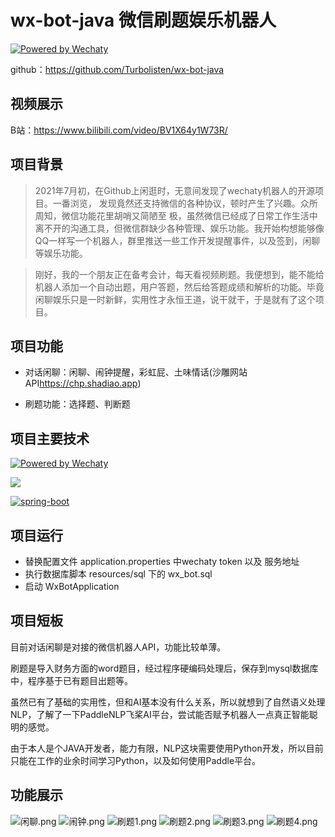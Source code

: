 # wx-bot-java 微信刷题娱乐机器人

[![Powered by Wechaty](https://img.shields.io/badge/Powered%20By-Wechaty-brightgreen.svg)](https://github.com/Wechaty/wechaty)

github：<https://github.com/Turbolisten/wx-bot-java>

## 视频展示

B站：https://www.bilibili.com/video/BV1X64y1W73R/

## 项目背景

> 2021年7月初，在Github上闲逛时，无意间发现了wechaty机器人的开源项目。一番浏览， 发现竟然还支持微信的各种协议，顿时产生了兴趣。众所周知，微信功能花里胡哨又简陋至 极，虽然微信已经成了日常工作生活中离不开的沟通工具，但微信群缺少各种管理、娱乐功能。我开始构想能够像QQ一样写一个机器人，群里推送一些工作开发提醒事件，以及签到，闲聊等娱乐功能。

> 刚好，我的一个朋友正在备考会计，每天看视频刷题。我便想到，能不能给机器人添加一个自动出题，用户答题，然后给答题成绩和解析的功能。毕竟闲聊娱乐只是一时新鲜，实用性才永恒王道，说干就干，于是就有了这个项目。


## 项目功能

- 对话闲聊：闲聊、闹钟提醒，彩虹屁、土味情话(沙雕网站API<https://chp.shadiao.app>)

- 刷题功能：选择题、判断题


## 项目主要技术

[![Powered by Wechaty](https://img.shields.io/badge/java--wechaty-0.1.5-brightgreen)](https://github.com/Wechaty/wechaty)

[![](https://img.shields.io/badge/java-1.8-brightgreen)](https://www.xiaomifeng.vip)

[![spring-boot](https://img.shields.io/badge/spring--boot-2.5.2-brightgreen)](https://www.xiaomifeng.vip)


## 项目运行

- 替换配置文件 application.properties 中wechaty token 以及 服务地址
- 执行数据库脚本 resources/sql 下的 wx_bot.sql
- 启动 WxBotApplication 


## 项目短板

目前对话闲聊是对接的微信机器人API，功能比较单薄。

刷题是导入财务方面的word题目，经过程序硬编码处理后，保存到mysql数据库中，程序基于已有题目出题等。

虽然已有了基础的实用性，但和AI基本没有什么关系，所以就想到了自然语义处理NLP，了解了一下PaddleNLP飞桨AI平台，尝试能否赋予机器人一点真正智能聪明的感觉。

由于本人是个JAVA开发者，能力有限，NLP这块需要使用Python开发，所以目前只能在工作的业余时间学习Python，以及如何使用Paddle平台。


## 功能展示
![闲聊.png](https://i.loli.net/2021/07/29/W4Ht1dEFk7LTXZu.png)
![闹钟.png](https://i.loli.net/2021/07/29/WHTiwOItaC45GxJ.png)
![刷题1.png](https://i.loli.net/2021/07/29/Sxv68aYhDdVZKBM.png)
![刷题2.png](https://i.loli.net/2021/07/29/uTf29ctX8gnDwFO.png)
![刷题3.png](https://i.loli.net/2021/07/29/ywlcdVPFRtoCihs.png)
![刷题4.png](https://i.loli.net/2021/07/29/7BbGEmMINdxL25h.png)
